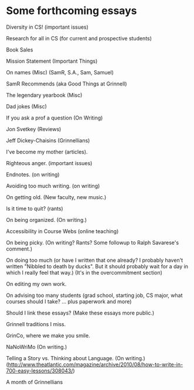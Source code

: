 Some forthcoming essays
=======================

Diversity in CS! (important issues)

Research for all in CS (for current and prospective students)

Book Sales

Mission Statement (Important Things)

On names (Misc) (SamR, S.A., Sam, Samuel)

SamR Recommends (aka Good Things at Grinnell)

The legendary yearbook (Misc)

Dad jokes (Misc)

If you ask a prof a question (On Writing)

Jon Svetkey (Reviews)

Jeff Dickey-Chaisins (Grinnellians)

I've become my mother (articles).

Righteous anger. (important issues)

Endnotes. (on writing)

Avoiding too much writing. (on writing)

On getting old.  (New faculty, new music.)

Is it time to quit? (rants)

On being organized.  (On writing.)

Accessibility in Course Webs (online teaching)

On being picky.  (On writing?  Rants?  Some followup to
Ralph Savarese's comment.)

On doing too much (or have I written that one already?  I probably haven't
written "Nibbled to death by ducks".  But it should probably wait for a day in 
which I really feel that way.) (It's in the overcommitment section)

On editing my own work.

On advising too many students (grad school, starting job, CS major,
what courses should I take? ... plus paperwork and more)

Should I link these essays?  (Make these essays more public.) 

Grinnell traditions I miss.

GrinCo, where we make you smile.

NaNoWriMo (On writing.)  

Telling a Story vs. Thinking about Language.  (On writing.)
(http://www.theatlantic.com/magazine/archive/2010/08/how-to-write-in-700-easy-lessons/308043/)

A month of Grinnellians

